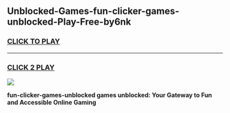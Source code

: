 
## Unblocked-Games-fun-clicker-games-unblocked-Play-Free-by6nk
<h3>
<a href="https://premium76.site?title=fun-clicker-games-unblocked&ref=21A">CLICK TO PLAY</a></h3>
<hr>

<h3>
<a href="https://premium76.site?title=fun-clicker-games-unblocked&ref=21A">CLICK 2 PLAY</a>
  
</h3>

<a href="https://premium76.site?title=fun-clicker-games-unblocked&ref=21A"><img src="https://clearcache.store/games.png"></a>


**fun-clicker-games-unblocked games unblocked: Your Gateway to Fun and Accessible Online Gaming**
